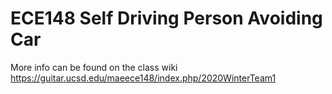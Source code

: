 
# ECE148 Self Driving Person Avoiding Car
More info can be found on the class wiki https://guitar.ucsd.edu/maeece148/index.php/2020WinterTeam1
